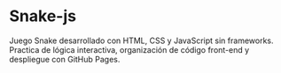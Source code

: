 # Snake-js
Juego Snake desarrollado con HTML, CSS y JavaScript sin frameworks. Practica de lógica interactiva, organización de código front-end y despliegue con GitHub Pages.
